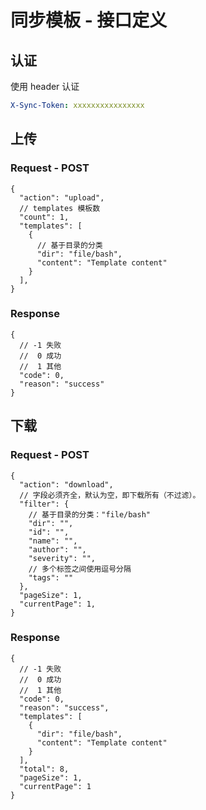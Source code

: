 # 同步模板 - 接口定义

## 认证

使用 header 认证

```yaml
X-Sync-Token: xxxxxxxxxxxxxxxx
```

## 上传

### Request - POST

```json5
{
  "action": "upload",
  // templates 模板数
  "count": 1,
  "templates": [
    {
      // 基于目录的分类
      "dir": "file/bash",
      "content": "Template content"
    }
  ],
}

```

### Response

```json5
{
  // -1 失败
  //  0 成功
  //  1 其他
  "code": 0,
  "reason": "success"
}
```

## 下载

### Request - POST

```json5
{
  "action": "download",
  // 字段必须齐全，默认为空，即下载所有（不过滤）。
  "filter": {
    // 基于目录的分类："file/bash"
    "dir": "",
    "id": "",
    "name": "",
    "author": "",
    "severity": "",
    // 多个标签之间使用逗号分隔
    "tags": ""
  },
  "pageSize": 1,
  "currentPage": 1,
}
```

### Response

```json5
{
  // -1 失败
  //  0 成功
  //  1 其他
  "code": 0,
  "reason": "success",
  "templates": [
    {
      "dir": "file/bash",
      "content": "Template content"
    }
  ],
  "total": 8,
  "pageSize": 1,
  "currentPage": 1
}
```
